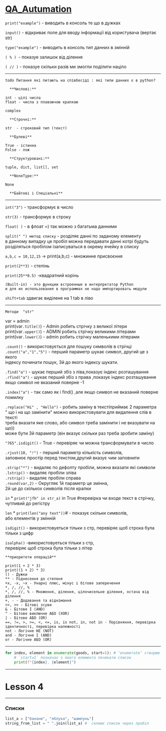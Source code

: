 # [QA_Autumation]()

`print("example")` - виводить в консоль те що в дужках

`input()` - відкриває поле для вводу інформації від користувача (вертає str)

`type("example")` - виводить в консоль тип данних в змінній

`( % ) `- показуе залишок від ділення

`( // )` - показуе скільки разів ми змогли поділити націло  

---
    todo Питання які питають на співбесіді : які типи данних є в python?

      **Числові:** 
    
    int - цілі числа  
    float - числа з плавоючою крапкою
    
    complex

      **Строчні:** 
    
    str  - строковий тип (текст) 

      **Булеві**
    
    True - істинна
    Folse - лож 

      **Структуровані:** 

    tuple, dict, list[], set  

      **NoneType:**

    None  

      **Байтові і Спеціальні**   
---

`int("3")` - трансформує в число

`str(3)` - трансформує в строку

`float( )` - в флоат =) так можно з багатьма данними

`split(" ") метод списку` - розділяє данні по заданому елементу  
в данному випадку це пробіл можна передавати данні котрі будуть  
розділяться пробілом ізаписуваться в окрему ячейку в списку  

`a,b,c = 10,12,15`  ->  print(a,b,c) - множинне присвоєння  

`print(2**3)` - степінь  

`print(25**0.5)` -квадратний корінь

    (Built-in) - это функции встроенные в интерпретатор Python
    и для их использования в программах не надо импортировать модули

`shift+tab` здвигає виділене на 1 tab в ліво  

---
    Методи  "str"
var = admin  
print(var`.title()`) - Admin робить стрічку з великої літери  
print(var`.upper()`) - ADMIN  робить стрічку великими літерами  
print(var`.lower()`) - admin  робить стрічку маленькими літерами  

`.count()` - використовується для пошуку символів в стрічці  
`.count("a","1","5")` - перший параметр шукає символ, другий це з якого  
індексу починати пошук, 3й до якого індексу шукати.  

`.find("а")` - шукає перший збіз з ліва,показує індекс розташування  
`.rfind("а")` - шукає перший збіз з права ,показує індекс розташування  
якщо символ не вказаний поверне -1

`.index("а")` - так само як і find() ,але якщо символ не вказаний 
поверне помилку  

`.replace("Hi" , "Hello")` - робить заміну в текстіприймає 2 параметра  
" що і на що замінити" можно використовувати для видалення слів в тексті  
треба вказати яке слово, або символ треба замінити і не вказувати на що))  
може бути 3й параметр (він вказує скільки раз треба зробити заміну)

`"765".isdigit()` - True - перевіряє чи можна трансформувати в число

`.rjust(10, "!")` - перший параметр кількість символів,  
заповнює простір перед текстом,другий вказує чим заповнити  

`.strip("*")` - видаляє по дефолту пробіли, можна вказати які символи  
`.lstrip()` - видаляє пробіли зліва  
`.rstrip()` - видаляє пробіли справа     
`.round(var,2)` - Округляє 1й параметр це змінна,  
2й це до скількох символів після крапки  

`in` * `print("jfh" in str_a)` in True #перевірка чи входе текст в стрічку,  
чутливий до регістру

`len` * `print(len("any text"))`#  - показує скільки символів,  
або елементів у змінній

`isdigit()` - використовуеться тільки з стр, 
перевіряє щоб строка була тільки з цифр

`isalpha()` -використовуеться тільки з стр,  
перевіряє щоб строка була тільки з літер


    **приоритети операцій**

    print(1 + 2 * 3)
    print((1 + 2) * 3)
    () - Дужки
    ** - Піднесення до степеня
    +x, -x, ~x - Унарні плюс, мінус і бітове заперечення
    *, /, //, %
    *, /, //, % - Множення, ділення, цілочисельне ділення, остача від ділення
    +, - - Додавання та віднімання
    <<, >> - Бітові зсуви
    & - Бітове І (AND)
    ^ - Бітове виключне АБО (XOR)
    | - Бітове АБО (OR)
    ==, !=, >, >=, <, <=, is, is not, in, not in - Порівняння, перевірка ідентичності, перевірка належності
    not - Логічне НЕ (NOT)
    and - Логічне І (AND)
    or - Логічне АБО (OR)
---
```Python
for index, element in enumerate(goods, start=1): # ʼenumerateʼ створюе нумерований список
    # `start=1` позначає з якого елемента починати список
    print(f"{index}. {element}")
```  
---

# Lesson 4

---
 ### Списки


```Python
list_a = ["банани", "яблука", "шампунь"]
string_from_list = " ".join(list_a) #  склеює список через пробіл
```











